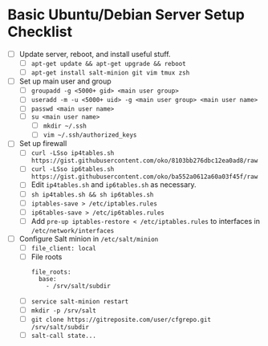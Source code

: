 # Basic Ubuntu/Debian Server Setup Checklist

- [ ] Update server, reboot, and install useful stuff.
    - [ ] `apt-get update && apt-get upgrade && reboot`
    - [ ] `apt-get install salt-minion git vim tmux zsh`
- [ ] Set up main user and group
    - [ ] `groupadd -g <5000+ gid> <main user group>`
    - [ ] `useradd -m -u <5000+ uid> -g <main user group> <main user name>`
    - [ ] `passwd <main user name>`
    - [ ] `su <main user name>`
        - [ ] `mkdir ~/.ssh`
        - [ ] `vim ~/.ssh/authorized_keys`
- [ ] Set up firewall
    - [ ] `curl -LSso ip4tables.sh https://gist.githubusercontent.com/oko/8103bb276dbc12ea0ad8/raw`
    - [ ] `curl -LSso ip6tables.sh https://gist.githubusercontent.com/oko/ba552a0612a60a03f45f/raw`
    - [ ] Edit `ip4tables.sh` and `ip6tables.sh` as necessary.
    - [ ] `sh ip4tables.sh && sh ip6tables.sh`
    - [ ] `iptables-save > /etc/iptables.rules`
    - [ ] `ip6tables-save > /etc/ip6tables.rules`
    - [ ] Add `pre-up iptables-restore < /etc/iptables.rules` to interfaces in `/etc/network/interfaces`
- [ ] Configure Salt minion in `/etc/salt/minion`
    - [ ] `file_client: local`
    - [ ] File roots
        ```
        file_roots:
          base:
            - /srv/salt/subdir
        ```
    - [ ] `service salt-minion restart`
    - [ ] `mkdir -p /srv/salt`
    - [ ] `git clone https://gitreposite.com/user/cfgrepo.git /srv/salt/subdir`
    - [ ] `salt-call state...`
